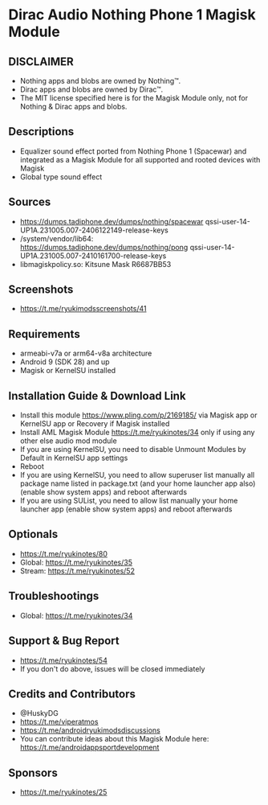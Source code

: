 # Dirac Audio Nothing Phone 1 Magisk Module

## DISCLAIMER
- Nothing apps and blobs are owned by Nothing™.
- Dirac apps and blobs are owned by Dirac™.
- The MIT license specified here is for the Magisk Module only, not for Nothing & Dirac apps and blobs.

## Descriptions
- Equalizer sound effect ported from Nothing Phone 1 (Spacewar) and integrated as a Magisk Module for all supported and rooted devices with Magisk
- Global type sound effect

## Sources
- https://dumps.tadiphone.dev/dumps/nothing/spacewar qssi-user-14-UP1A.231005.007-2406122149-release-keys
- /system/vendor/lib64: https://dumps.tadiphone.dev/dumps/nothing/pong qssi-user-14-UP1A.231005.007-2410161700-release-keys
- libmagiskpolicy.so: Kitsune Mask R6687BB53

## Screenshots
- https://t.me/ryukimodsscreenshots/41

## Requirements
- armeabi-v7a or arm64-v8a architecture
- Android 9 (SDK 28) and up
- Magisk or KernelSU installed

## Installation Guide & Download Link
- Install this module https://www.pling.com/p/2169185/ via Magisk app or KernelSU app or Recovery if Magisk installed
- Install AML Magisk Module https://t.me/ryukinotes/34 only if using any other else audio mod module
- If you are using KernelSU, you need to disable Unmount Modules by Default in KernelSU app settings
- Reboot
- If you are using KernelSU, you need to allow superuser list manually all package name listed in package.txt (and your home launcher app also) (enable show system apps) and reboot afterwards
- If you are using SUList, you need to allow list manually your home launcher app (enable show system apps) and reboot afterwards

## Optionals
- https://t.me/ryukinotes/80
- Global: https://t.me/ryukinotes/35
- Stream: https://t.me/ryukinotes/52

## Troubleshootings
- Global: https://t.me/ryukinotes/34

## Support & Bug Report
- https://t.me/ryukinotes/54
- If you don't do above, issues will be closed immediately

## Credits and Contributors
- @HuskyDG
- https://t.me/viperatmos
- https://t.me/androidryukimodsdiscussions
- You can contribute ideas about this Magisk Module here: https://t.me/androidappsportdevelopment

## Sponsors
- https://t.me/ryukinotes/25


